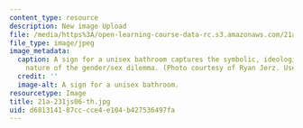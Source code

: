 ```yaml
---
content_type: resource
description: New image Upload
file: /media/https%3A/open-learning-course-data-rc.s3.amazonaws.com/21a-231j-gender-sexuality-and-society-spring-2006/d681314187cccce4e104b427536497fa_21a-231js06-th.jpg
file_type: image/jpeg
image_metadata:
  caption: A sign for a unisex bathroom captures the symbolic, ideological, and institutional
    nature of the gender/sex dilemma. (Photo courtesy of Ryan Jerz. Used with permission.)
  credit: ''
  image-alt: A sign for a unisex bathroom.
resourcetype: Image
title: 21a-231js06-th.jpg
uid: d6813141-87cc-cce4-e104-b427536497fa
---
```

